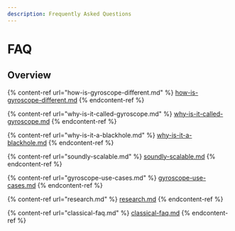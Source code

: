 ```yaml
---
description: Frequently Asked Questions
---
```


# FAQ

## Overview

{% content-ref url="how-is-gyroscope-different.md" %}
[how-is-gyroscope-different.md](how-is-gyroscope-different.md)
{% endcontent-ref %}

{% content-ref url="why-is-it-called-gyroscope.md" %}
[why-is-it-called-gyroscope.md](why-is-it-called-gyroscope.md)
{% endcontent-ref %}

{% content-ref url="why-is-it-a-blackhole.md" %}
[why-is-it-a-blackhole.md](why-is-it-a-blackhole.md)
{% endcontent-ref %}

{% content-ref url="soundly-scalable.md" %}
[soundly-scalable.md](soundly-scalable.md)
{% endcontent-ref %}

{% content-ref url="gyroscope-use-cases.md" %}
[gyroscope-use-cases.md](gyroscope-use-cases.md)
{% endcontent-ref %}

{% content-ref url="research.md" %}
[research.md](research.md)
{% endcontent-ref %}

{% content-ref url="classical-faq.md" %}
[classical-faq.md](classical-faq.md)
{% endcontent-ref %}

